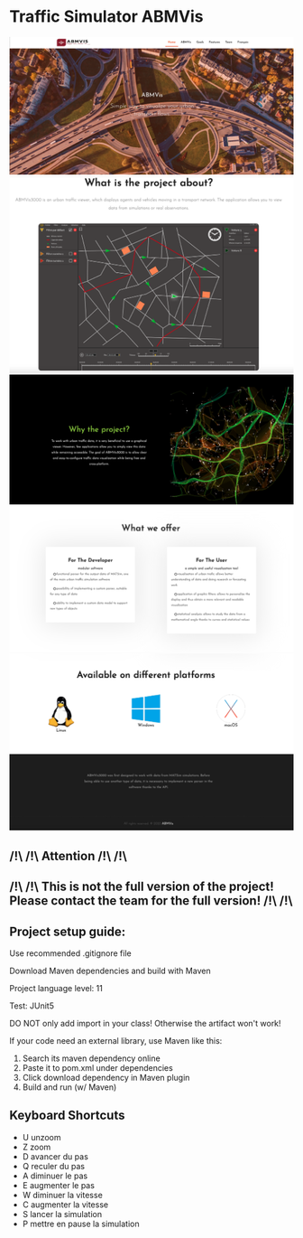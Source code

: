 # Traffic Simulator ABMVis

![Page 1](https://github.com/SeanZheng21/Traffic-Sim-ABMVis/blob/master/images/1.png)
![Page 2](https://github.com/SeanZheng21/Traffic-Sim-ABMVis/blob/master/images/2.png)
![Page 3](https://github.com/SeanZheng21/Traffic-Sim-ABMVis/blob/master/images/3.png)
![Page 4](https://github.com/SeanZheng21/Traffic-Sim-ABMVis/blob/master/images/4.png)
![Page 5](https://github.com/SeanZheng21/Traffic-Sim-ABMVis/blob/master/images/5.png)
![Page 6](https://github.com/SeanZheng21/Traffic-Sim-ABMVis/blob/master/images/6.png)

## /!\ /!\ Attention /!\ /!\
## /!\ /!\ This is not the full version of the project! Please contact the team for the full version! /!\ /!\

## Project setup guide:
Use recommended .gitignore file

Download Maven dependencies and build with Maven

Project language level: 11

Test: JUnit5

DO NOT only add import in your class! Otherwise the artifact won't work!

If your code need an external library, use Maven like this: 
1. Search its maven dependency online
2. Paste it to pom.xml under dependencies
3. Click download dependency in Maven plugin
4. Build and run (w/ Maven)

## Keyboard Shortcuts
* U unzoom
* Z zoom
* D avancer du pas
* Q reculer du pas
* A diminuer le pas
* E augmenter le pas
* W diminuer la vitesse
* C augmenter la vitesse
* S lancer la simulation
* P mettre en pause la simulation




